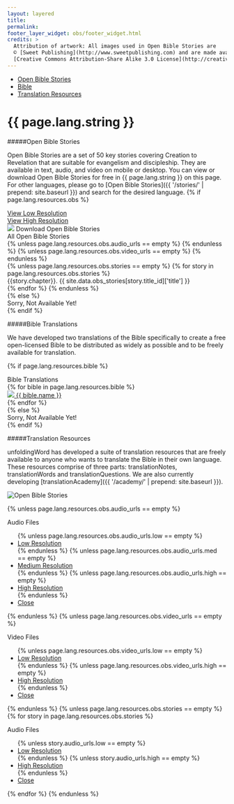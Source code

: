```yaml
---
layout: layered
title: 
permalink: 
footer_layer_widget: obs/footer_widget.html
credits: >
  Attribution of artwork: All images used in Open Bible Stories are
  © [Sweet Publishing](http://www.sweetpublishing.com) and are made available under a
  [Creative Commons Attribution-Share Alike 3.0 License](http://creativecommons.org/licenses/by-sa/3.0).
---
```

<div class="language-page-banner">
  <div class="one-half first">
    <div class="navigation">
        <ul>
            <li><a href="#open-bible-stories" class="scroll-to open-accordion">Open Bible Stories</a></li>
            <li><a href="#bible-translations" class="scroll-to open-accordion">Bible</a></li>
            <li><a href="#translation-resources" class="scroll-to">Translation Resources</a></li>
        </ul>
    </div>
  </div>
  <div class="one-half language-page-title last">
    <h1><span class="highlight" lang="{{ page.lang.code }}" dir="{{ page.lang.direction }}">{{ page.lang.string }}</span></h1>
  </div>
  <div class="clearfix"></div>
</div>

#####Open Bible Stories

Open Bible Stories are a set of 50 key stories covering Creation to Revelation that are suitable for evangelism and discipleship.  They are available in text, audio, and video on mobile or desktop.  You can view or download Open Bible Stories for free in <span lang="{{ page.lang.code }}" dir="{{ page.lang.direction }}">{{ page.lang.string }}</span> on this page.  For other languages,  please go to [Open Bible Stories]({{ '/stories/' | prepend: site.baseurl }}) and search for the desired language.
{% if page.lang.resources.obs %}
  <div class="presentations row">
    <div class="one-half txt-center first">
      <a class="download-resource-icon slideshow-btn" href="{{ page.lang.resources.obs.low_res_slideshow_url }}" title="View Low Resolution">
        <i class="fa fa-desktop"></i> View Low Resolution
      </a>
    </div>
    <div class="one-half txt-center last">
      <a class="download-resource-icon slideshow-btn" href="{{ page.lang.resources.obs.high_res_slideshow_url }}" title="View High Resolution">
        <i class="fa fa-desktop"></i> View High Resolution
      </a>
    </div>
    <div class="clearfix"></div>
  </div>
  <div class="accordion open-bible-stories-accordion" data-accordion>
      <div class="control" data-control>
        <img src="{{ page.lang.resources.obs.checking_level_image | prepend: site.baseurl }}" class="checking"> Download Open Bible Stories<i class="fa fa-toggle fa-caret-right"></i>
      </div>
      <div class="accordion-content" style="position: relative;" data-content>
        <div class="content-item">
          <div class="row">
            <div class="one-half first">
              All Open Bible Stories
            </div>
            <div class="one-half last txt-right">
              <a class="download-resource-icon" href="{{ page.lang.resources.obs.pdf_url }}" title="PDF Document"><i class="fa fa-file-pdf-o"></i></a>
              {% unless page.lang.resources.obs.audio_urls == empty %}
                <a href="#popup_dropdown_all_audio" class="download-resource-icon popup_dropdown_all_audio_open" title="Audio Files"><i class="fa fa-volume-up"></i></a>
              {% endunless %}
              {% unless page.lang.resources.obs.video_urls == empty %}
                <a class="download-resource-icon popup_dropdown_all_video_open" href="#popup_dropdown_all_video" title="Video Files"><i class="fa fa-film"></i></a>
              {% endunless %}
            </div>
            <div class="clearfix"></div>
          </div>
        </div>
        {% unless page.lang.resources.obs.stories == empty %}
          {% for story in page.lang.resources.obs.stories %}
            <div class="content-item">
              <div class="row">
                <div class="one-half first">
                  {{story.chapter}}. {{ site.data.obs_stories[story.title_id]['title'] }}
                </div>
                <div class="one-half last txt-right">
                  <a href="#popup_dropdown_audio_{{ story.title_id | downcase }}" class="download-resource-icon popup_dropdown_audio_{{ story.title_id | downcase }}_open" title="Audio Files"><i class="fa fa-volume-up"></i></a>
                </div>
                <div class="clearfix"></div>
              </div>
            </div>
          {% endfor %}
        {% endunless %}
      </div>
  </div>
{% else %}
  <div class="accordion open-bible-stories-accordion" data-accordion>
    <div class="control" data-control>Sorry, Not Available Yet!</div>
    <div class="accordion-content" data-content></div>
  </div>
{% endif %}

#####Bible Translations

We have developed two translations of the Bible specifically to create a free open-licensed Bible to be distributed as widely as possible and to be freely available for translation.

{% if page.lang.resources.bible %}
  <div class="accordion bible-translations-accordion" data-accordion>
      <div class="control" data-control>Bible Translations<i class="fa fa-toggle fa-caret-right"></i></div>
      <div class="accordion-content" data-content>
        {% for bible in page.lang.resources.bible %}
          <div class="content-item" lang="{{ page.lang.code }}" dir="{{ page.lang.direction }}">
            <a href="https://bible.unfoldingword.org/?w1=bible&t1=uw_{{ page.lang.code }}_{{ bible.slug }}&v1=GN1_1">
              <img src="{{ bible.checking_level_image | prepend: site.baseurl }}" class="checking"> {{ bible.name }}
            </a>
          </div>
        {% endfor %}
      </div>
  </div>
{% else %}
  <div class="accordion bible-translations-accordion" data-accordion>
      <div class="control" data-control>Sorry, Not Available Yet!</div>
      <div class="accordion-content" data-content></div>
  </div>
{% endif %}

#####Translation Resources

unfoldingWord has developed a suite of translation resources that are freely available to anyone who wants to translate the Bible in their own language.  These resources comprise of three parts: translationNotes, translationWords and translationQuestions.  We are also currently developing [translationAcademy]({{ '/academy/' | prepend: site.baseurl }}).

<img src="{{ '/assets/img/obs/obs-homepage-web.jpg' | prepend: site.baseurl }}" alt="Open Bible Stories" class="full-width-image">

<script type="application/javascript">
  $().ready(function() {
    setupAccordion();
    $('#popup_dropdown_all_audio, #popup_dropdown_all_video').popup({type: 'tooltip'});
{% unless page.lang.resources.obs.stories == empty %}
  {% for story in page.lang.resources.obs.stories %}
    $('#popup_dropdown_audio_{{ story.title_id | downcase }}').popup({type: 'tooltip'});
  {% endfor %}
{% endunless %}
  });
</script>
{% unless page.lang.resources.obs.audio_urls == empty %}
  <div id="popup_dropdown_all_audio" class="popup-overlay">
    <div class="popup-title">
      <p>Audio Files</p>
    </div>
    <div class="popup-nav">
      <ul>
        {% unless page.lang.resources.obs.audio_urls.low == empty %}
          <li><a href="{{ page.lang.resources.obs.audio_urls.low }}" title="Low Resolution Audio">Low Resolution</a></li>
        {% endunless %}
        {% unless page.lang.resources.obs.audio_urls.med == empty %}
          <li><a href="{{ page.lang.resources.obs.audio_urls.med }}" title="Medium Resolution Audio">Medium Resolution</a></li>
        {% endunless %}
        {% unless page.lang.resources.obs.audio_urls.high == empty %}
          <li><a href="{{ page.lang.resources.obs.audio_urls.high }}" title="High Resolution Audio">High Resolution</a></li>
        {% endunless %}
        <li><a href="#" title="Close" class="popup_dropdown_all_audio_close">Close</a></li>
      </ul>
    </div>
  </div>
{% endunless %}
{% unless page.lang.resources.obs.video_urls == empty %}
  <div id="popup_dropdown_all_video" class="popup-overlay">
    <div class="popup-title">
      <p>Video Files</p>
    </div>
    <div class="popup-nav">
      <ul>
        {% unless page.lang.resources.obs.video_urls.low == empty %}
          <li><a href="{{ page.lang.resources.obs.video_urls.low }}" title="Low Resolution Video">Low Resolution</a></li>
        {% endunless %}
        {% unless page.lang.resources.obs.video_urls.high == empty %}
          <li><a href="{{ page.lang.resources.obs.video_urls.high }}" title="High Resolution Video">High Resolution</a></li>
        {% endunless %}
        <li><a href="#" title="Close" class="popup_dropdown_all_video_close">Close</a></li>
      </ul>
    </div>
  </div>
{% endunless %}
{% unless page.lang.resources.obs.stories == empty %}
  {% for story in page.lang.resources.obs.stories %}
  <div id="popup_dropdown_audio_{{ story.title_id | downcase }}" class="popup-overlay">
    <div class="popup-title">
      <p>Audio Files</p>
    </div>
    <div class="popup-nav">
      <ul>
        {% unless story.audio_urls.low == empty %}
          <li><a href="{{ story.audio_urls.low }}" title="Low Resolution Audio">Low Resolution</a></li>
        {% endunless %}
        {% unless story.audio_urls.high == empty %}
          <li><a href="{{ story.audio_urls.high }}" title="High Resolution Audio">High Resolution</a></li>
        {% endunless %}
        <li><a href="#" title="Close" class="popup_dropdown_audio_{{ story.title_id | downcase }}_close">Close</a></li>
      </ul>
    </div>
  </div>
  {% endfor %}
{% endunless %}